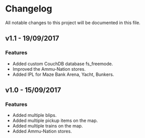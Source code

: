 # Changelog    
All notable changes to this project will be documented in this file.


## v1.1 - 19/09/2017

### Features
- Added custom CouchDB database fs_freemode.
- Improved the Ammu-Nation stores.
- Added IPL for Maze Bank Arena, Yacht, Bunkers.

## v1.0 - 15/09/2017

### Features
- Added multiple blips.
- Added multiple pickup items on the map.
- Added multiple trains on the map.
- Added Ammu-Nation stores.